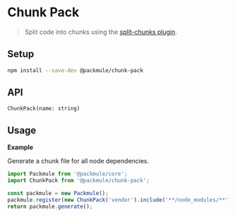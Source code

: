 # Chunk Pack

> Split code into chunks using the [split-chunks plugin](https://webpack.js.org/plugins/split-chunks-plugin/).

## Setup

```bash
npm install --save-dev @packmule/chunk-pack
```

## API

`ChunkPack(name: string)`

## Usage

**Example**

Generate a chunk file for all node dependencies.

```ts
import Packmule from '@packmule/core';
import ChunkPack from '@packmule/chunk-pack';

const packmule = new Packmule();
packmule.register(new ChunkPack('vendor').include('**/node_modules/**'));
return packmule.generate();
```
